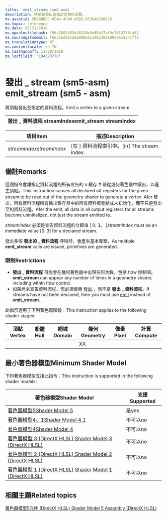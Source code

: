 ```yaml
---
title: 'emit_stream (sm5-asm) '
description: 將頂點發出至指定的資料流程。
ms.assetid: 5DBB0BEC-6EA4-4C04-A3D2-853E48260226
ms.topic: reference
ms.date: 05/31/2018
ms.openlocfilehash: f56c2582453d18120e3e95b27af9c7613728fa62
ms.sourcegitcommit: fe03c5d92ca6a0d66a114b2303e99c0a19241ffb
ms.translationtype: HT
ms.contentlocale: zh-TW
ms.lasthandoff: 11/20/2019
ms.locfileid: "104373770"
---
```

# <a name="emit_stream-sm5---asm"></a><span data-ttu-id="d546d-103">發出 \_ stream (sm5-asm) </span><span class="sxs-lookup"><span data-stu-id="d546d-103">emit\_stream (sm5 - asm)</span></span>

<span data-ttu-id="d546d-104">將頂點發出至指定的資料流程。</span><span class="sxs-lookup"><span data-stu-id="d546d-104">Emit a vertex to a given stream.</span></span>



| <span data-ttu-id="d546d-105">發出 \_ 資料流程 streamIndex</span><span class="sxs-lookup"><span data-stu-id="d546d-105">emit\_stream streamIndex</span></span> |
|--------------------------|



 



| <span data-ttu-id="d546d-106">項目</span><span class="sxs-lookup"><span data-stu-id="d546d-106">Item</span></span>                                                                                                               | <span data-ttu-id="d546d-107">描述</span><span class="sxs-lookup"><span data-stu-id="d546d-107">Description</span></span>                         |
|--------------------------------------------------------------------------------------------------------------------|-------------------------------------|
| <span data-ttu-id="d546d-108"><span id="streamIndex"></span><span id="streamindex"></span><span id="STREAMINDEX"></span>*streamIndex*</span><span class="sxs-lookup"><span data-stu-id="d546d-108"><span id="streamIndex"></span><span id="streamindex"></span><span id="STREAMINDEX"></span>*streamIndex*</span></span><br/> | <span data-ttu-id="d546d-109">\[在 \] 資料流程索引中。</span><span class="sxs-lookup"><span data-stu-id="d546d-109">\[in\] The stream index.</span></span><br/> |



 

## <a name="remarks"></a><span data-ttu-id="d546d-110">備註</span><span class="sxs-lookup"><span data-stu-id="d546d-110">Remarks</span></span>

<span data-ttu-id="d546d-111">這個指令會讓指定資料流程的所有宣告的 o 緩存 \# 器從幾何著色器中讀出，以產生頂點。</span><span class="sxs-lookup"><span data-stu-id="d546d-111">This instruction causes all declared o\# registers for the given stream to be read out of the geometry shader to generate a vertex.</span></span> <span data-ttu-id="d546d-112">Afer 發出，所有資料流程所有輸出暫存器中的所有資料都會變成未初始化，而不只是發出至的資料流程。</span><span class="sxs-lookup"><span data-stu-id="d546d-112">Afer the emit, all data in all output registers for all streams become uninitialized, not just the stream emitted to.</span></span>

<span data-ttu-id="d546d-113">*streamIndex* 必須是宣告資料流程的立即值 \[ 0. 3。 \]</span><span class="sxs-lookup"><span data-stu-id="d546d-113">*streamIndex* must be an immediate value \[0..3\] for a declared stream.</span></span>

<span data-ttu-id="d546d-114">發出多個 **發出的 \_ 資料流程** 呼叫時，會產生基本專案。</span><span class="sxs-lookup"><span data-stu-id="d546d-114">As multiple **emit\_stream** calls are issued, primitives are generated.</span></span>

### <a name="restrictions"></a><span data-ttu-id="d546d-115">限制</span><span class="sxs-lookup"><span data-stu-id="d546d-115">Restrictions</span></span>

-   <span data-ttu-id="d546d-116">**發出 \_ 資料流程** 可能會在幾何著色器中出現任何次數，包括 flow 控制項。</span><span class="sxs-lookup"><span data-stu-id="d546d-116">**emit\_stream** can appear any number of times in a geometry shader, including within flow control.</span></span>
-   <span data-ttu-id="d546d-117">如果尚未宣告資料流程，您必須使用 [發出](emit--sm4---asm-.md) ，而不是 **發出 \_ 資料流程**。</span><span class="sxs-lookup"><span data-stu-id="d546d-117">If streams have not been declared, then you must use [emit](emit--sm4---asm-.md) instead of **emit\_stream**.</span></span>

<span data-ttu-id="d546d-118">此指示適用于下列著色器階段：</span><span class="sxs-lookup"><span data-stu-id="d546d-118">This instruction applies to the following shader stages:</span></span>



| <span data-ttu-id="d546d-119">頂點</span><span class="sxs-lookup"><span data-stu-id="d546d-119">Vertex</span></span> | <span data-ttu-id="d546d-120">船體</span><span class="sxs-lookup"><span data-stu-id="d546d-120">Hull</span></span> | <span data-ttu-id="d546d-121">網域</span><span class="sxs-lookup"><span data-stu-id="d546d-121">Domain</span></span> | <span data-ttu-id="d546d-122">幾何</span><span class="sxs-lookup"><span data-stu-id="d546d-122">Geometry</span></span> | <span data-ttu-id="d546d-123">像素</span><span class="sxs-lookup"><span data-stu-id="d546d-123">Pixel</span></span> | <span data-ttu-id="d546d-124">計算</span><span class="sxs-lookup"><span data-stu-id="d546d-124">Compute</span></span> |
|--------|------|--------|----------|-------|---------|
|        |      |        | <span data-ttu-id="d546d-125">X</span><span class="sxs-lookup"><span data-stu-id="d546d-125">X</span></span>        |       |         |



 

## <a name="minimum-shader-model"></a><span data-ttu-id="d546d-126">最小著色器模型</span><span class="sxs-lookup"><span data-stu-id="d546d-126">Minimum Shader Model</span></span>

<span data-ttu-id="d546d-127">下列著色器模型支援此指令：</span><span class="sxs-lookup"><span data-stu-id="d546d-127">This instruction is supported in the following shader models:</span></span>



| <span data-ttu-id="d546d-128">著色器模型</span><span class="sxs-lookup"><span data-stu-id="d546d-128">Shader Model</span></span>                                              | <span data-ttu-id="d546d-129">支援</span><span class="sxs-lookup"><span data-stu-id="d546d-129">Supported</span></span> |
|-----------------------------------------------------------|-----------|
| [<span data-ttu-id="d546d-130">著色器模型5</span><span class="sxs-lookup"><span data-stu-id="d546d-130">Shader Model 5</span></span>](d3d11-graphics-reference-sm5.md)        | <span data-ttu-id="d546d-131">是</span><span class="sxs-lookup"><span data-stu-id="d546d-131">yes</span></span>       |
| [<span data-ttu-id="d546d-132">著色器模型4。1</span><span class="sxs-lookup"><span data-stu-id="d546d-132">Shader Model 4.1</span></span>](dx-graphics-hlsl-sm4.md)              | <span data-ttu-id="d546d-133">不可以</span><span class="sxs-lookup"><span data-stu-id="d546d-133">no</span></span>        |
| [<span data-ttu-id="d546d-134">著色器模型4</span><span class="sxs-lookup"><span data-stu-id="d546d-134">Shader Model 4</span></span>](dx-graphics-hlsl-sm4.md)                | <span data-ttu-id="d546d-135">不可以</span><span class="sxs-lookup"><span data-stu-id="d546d-135">no</span></span>        |
| [<span data-ttu-id="d546d-136">著色器模型 3 (DirectX HLSL) </span><span class="sxs-lookup"><span data-stu-id="d546d-136">Shader Model 3 (DirectX HLSL)</span></span>](dx-graphics-hlsl-sm3.md) | <span data-ttu-id="d546d-137">不可以</span><span class="sxs-lookup"><span data-stu-id="d546d-137">no</span></span>        |
| [<span data-ttu-id="d546d-138">著色器模型 2 (DirectX HLSL) </span><span class="sxs-lookup"><span data-stu-id="d546d-138">Shader Model 2 (DirectX HLSL)</span></span>](dx-graphics-hlsl-sm2.md) | <span data-ttu-id="d546d-139">不可以</span><span class="sxs-lookup"><span data-stu-id="d546d-139">no</span></span>        |
| [<span data-ttu-id="d546d-140">著色器模型 1 (DirectX HLSL) </span><span class="sxs-lookup"><span data-stu-id="d546d-140">Shader Model 1 (DirectX HLSL)</span></span>](dx-graphics-hlsl-sm1.md) | <span data-ttu-id="d546d-141">不可以</span><span class="sxs-lookup"><span data-stu-id="d546d-141">no</span></span>        |



 

## <a name="related-topics"></a><span data-ttu-id="d546d-142">相關主題</span><span class="sxs-lookup"><span data-stu-id="d546d-142">Related topics</span></span>

<dl> <dt>

[<span data-ttu-id="d546d-143">著色器模型5元件 (DirectX HLSL) </span><span class="sxs-lookup"><span data-stu-id="d546d-143">Shader Model 5 Assembly (DirectX HLSL)</span></span>](shader-model-5-assembly--directx-hlsl-.md)
</dt> </dl>

 

 






